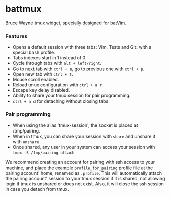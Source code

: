 battmux
=======

Bruce Wayne tmux widget, specially designed for [batVim](http://github.com/daneryl/batVim).

### Features
* Opens a default session with three tabs: Vim, Tests and Git, with a special bash profile.
* Tabs indexes start in 1 instead of 0.
* Cycle through tabs with `alt + left/right`.
* Go to next tab with `ctrl + n`, go to previous one with `ctrl + p`.
* Open new tab with `ctrl + t`.
* Mouse scroll enabled.
* Reload tmux configuration with `ctrl + a r`.
* Escape key delay disabled.
* Ability to share your tmux session for pair programming.
* `ctrl + a d` for detaching without closing tabs.

### Pair programming
* When using the alias 'tmux-session', the socket is placed at /tmp/pairing.
* When in tmux, you can share your session with `share` and unshare it with `unshare`
* Once shared, any user in your system can access your session with `tmux -S /tmp/pairing attach`

We recommend creating an account for pairing with ssh access to your machine, and place the example `profile_for_pairing` profile file at the pairing account' home, renamed as `.profile`. This will automatically attach the pairing account' session to your tmux session if it is shared, not allowing login if tmux is unshared or does not exist. Also, it will close the ssh session in case you detach from tmux.

